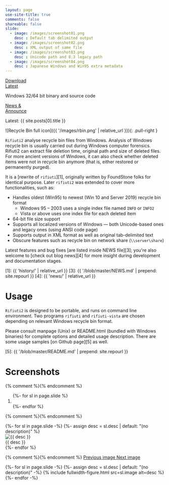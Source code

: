 ```yaml
---
layout: page
use-site-title: true
comments: false
shareable: false
slide:
  - image: /images/screenshot01.png
    desc : Default tab delimited output
  - image: /images/screenshot02.png
    desc : XML output of same file
  - image: /images/screenshot03.png
    desc : Unicode path and 8.3 legacy path
  - image: /images/screenshot04.png
    desc : Japanese Windows and Win95 extra metadata
---
```


<div class="jumbotron row">
<div class="col-xs-6 text-center">
  <a class="btn btn-primary btn-lg btn-download center-block" href="{{ '/releases/latest' | prepend: site.repourl }}" role="button">
    <div class="text-center">Download<br>Latest</div>
    <i class="fa-3x fa-inverse fas fa-download"></i>
  </a>
  <p>Windows 32/64 bit binary and source code</p>
</div>
<div class="col-xs-6 text-center">
  <a class="btn btn-primary btn-lg btn-download center-block" href="{{ 'news/' | relative_url }}" role="button">
    <div class="text-center">News &amp;<br>Announce</div>
    <i class="fa-3x fa-inverse fas fa-book-reader"></i>
  </a>
  <p>Latest: {{ site.posts[0].title }}</p>
</div>
</div>

![Recycle Bin full icon]({{ '/images/rbin.png' | relative_url }}){: .pull-right }

`Rifiuti2` analyse recycle bin files from Windows. Analysis of
Windows recycle bin is usually carried out during Windows computer
forensics. Rifiuti2 can extract file deletion time, original
path and size of deleted files. For more ancient versions of Windows,
it can also check whether deleted items were not in recycle bin anymore
(that is, either restored or permanently purged).

It is a [rewrite of `rifiuti`][1], originally written by FoundStone folks
for identical purpose. Later `rifiuti2` was extended to
cover more functionalities, such as:

* Handles oldest (Win95) to newest (Win 10 and Server 2019) recycle bin format
  * Windows 95 &ndash; 2003 uses a single index file named `INFO` or `INFO2`
  * Vista or above uses one index file for each deleted item
* 64-bit file size support
* Supports all localized versions of Windows &mdash; both Unicode-based
  ones and legacy ones (using ANSI code page)
* Supports output in XML format as well as original tab-delimited text
* Obscure features such as recycle bin on network share
  (`\\server\share`)

Latest features and bug fixes [are listed inside NEWS file][3]; you're
also welcome to [check out blog news][4] for more insight during
development and documentation stages.

[1]: {{ 'history/' | relative_url }}
[3]: {{ '/blob/master/NEWS.md' | prepend: site.repourl }}
[4]: {{ 'news/' | relative_url }}

# Usage

`Rifiuti2` is designed to be portable, and runs on command line environment.
Two programs `rifiuti` and `rifiuti-vista` are chosen depending on relevant
Windows recycle bin format.

Please consult manpage (Unix) or README.html (bundled with Windows binaries)
for complete options and detailed usage description. There are some
usage samples [on Github page][5] as well.

[5]: {{ '/blob/master/README.md' | prepend: site.repourl }}

# Screenshots

<div id="rifiuti2-screenshot" class="carousel slide hidden" data-interval="7000">
  {% comment %}<!-- Indicators -->{% endcomment %}
  <ol class="carousel-indicators">
  {%- for sl in page.slide %}
    <li data-target="#rifiuti2-screenshot" data-slide="next"{% if forloop.first %} class="active"{% endif %}></li>
  {%- endfor %}
  </ol>

  {% comment %}<!-- Wrapper for slides -->{% endcomment %}
  <div class="carousel-inner" role="listbox">
  {%- for sl in page.slide -%}
  {%- assign desc = sl.desc | default: "(no description)" %}
    <div class="item{% if forloop.first %} active{% endif %}">
      <img src="{{ sl.image | relative_url }}" alt="{{ desc }}">
      <div class="carousel-caption">{{ desc }}</div>
    </div>
  {%- endfor %}
  </div>

  {% comment %}<!-- Controls -->{% endcomment %}
  <a class="left carousel-control" href="#rifiuti2-screenshot" role="button" data-slide="prev">
    <span class="icon-prev" aria-hidden="true"></span>
    <span class="sr-only">Previous image</span>
  </a>
  <a class="right carousel-control" href="#rifiuti2-screenshot" role="button" data-slide="next">
    <span class="icon-next" aria-hidden="true"></span>
    <span class="sr-only">Next image</span>
  </a>
</div>

<noscript>
{%- for sl in page.slide -%}
  {%- assign desc = sl.desc | default: "(no description)" -%}
  {% include fullwidth-figure.html src=sl.image alt=desc %}
{%- endfor -%}
</noscript>
